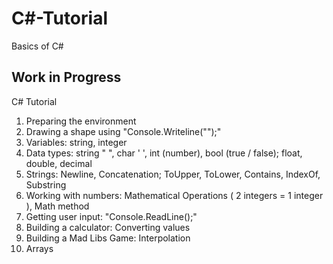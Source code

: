 # C#-Tutorial
Basics of C#
## Work in Progress

C# Tutorial

1. Preparing the environment
2. Drawing a shape using "Console.Writeline("");"
3. Variables: string, integer
4. Data types: string " ", char ' ', int (number), bool (true / false); float, double, decimal
5. Strings: Newline, Concatenation; ToUpper, ToLower, Contains, IndexOf, Substring
6. Working with numbers: Mathematical Operations ( 2 integers = 1 integer ), Math method
7. Getting user input: "Console.ReadLine();"
8. Building a calculator: Converting values
9. Building a Mad Libs Game: Interpolation
10. Arrays


